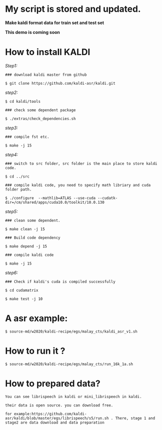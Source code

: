 
# My script is stored and updated.

**Make kaldi format data for train set and test set**

**This demo is coming soon**

# How to install KALDI

 *Step1:*

`### download kaldi master from github`

`$ git clone https://github.com/kaldi-asr/kaldi.git`

*step2:*

`$ cd kaldi/tools`

`### check some dependent package`

`$ ./extras/check_dependencies.sh`

*step3:*

`### compile fst etc.`

`$ make -j 15`

*step4:*

`### switch to src folder, src folder is the main place to store kaldi code.`

`$ cd ../src`

`### compile kaldi code, you need to specify math libriary and cuda folder path.`

`$ ./configure  --mathlib=ATLAS --use-cuda --cudatk-dir=/cm/shared/apps/cuda10.0/toolkit/10.0.130`

*step5:*

`### clean some dependent.`

`$ make clean -j 15`

`### Build code dependency`

`$ make depend -j 15`

`### compile kaldi code`

`$ make -j 15`

*step6:*

`### Check if kaldi's cuda is compiled successfully`

`$ cd cudamatrix`

`$ make test -j 10`



# A asr example:

`$ source-md/w2020/kaldi-recipe/egs/malay_cts/kaldi_asr_v1.sh`


# How to run it ?

`$ source-md/w2020/kaldi-recipe/egs/malay_cts/run_16k_1a.sh` 

# How to prepared data?

`You can see librispeech in kaldi or mini_librispeech in kaldi.`

`their data is open source. you can download free.`

`for example:https://github.com/kaldi-asr/kaldi/blob/master/egs/librispeech/s5/run.sh . There, stage 1 and stage2 are data download and data preparation`
